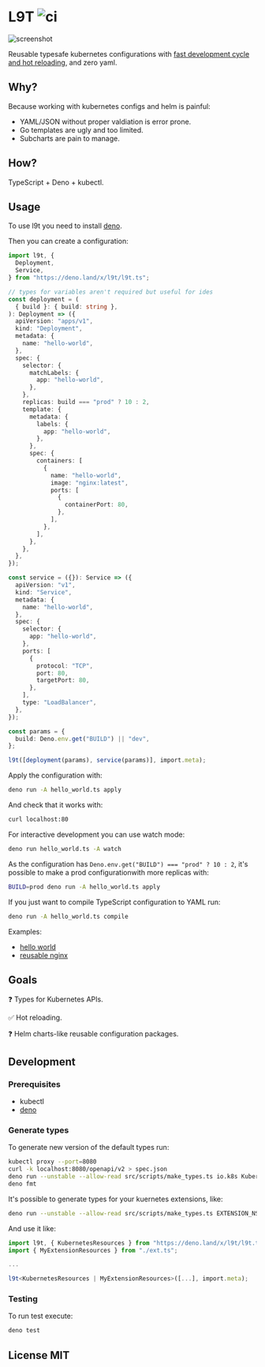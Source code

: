 # L9T ![ci](https://github.com/nvbn/l9t/workflows/ci/badge.svg)

![screenshot](https://deno.land/x/l9t/screenshot.png)

Reusable typesafe kubernetes configurations with [fast development cycle and hot reloading](https://www.youtube.com/watch?v=KCEikoijoWc), and zero yaml.

## Why?

Because working with kubernetes configs and helm is painful:

* YAML/JSON without proper valdiation is error prone.
* Go templates are ugly and too limited.
* Subcharts are pain to manage.

## How?

TypeScript + Deno + kubectl.

## Usage

To use l9t you need to install [deno](https://deno.land/manual/getting_started/installation).

Then you can create a configuration:

```typescript
import l9t, {
  Deployment,
  Service,
} from "https://deno.land/x/l9t/l9t.ts";

// types for variables aren't required but useful for ides
const deployment = (
  { build }: { build: string },
): Deployment => ({
  apiVersion: "apps/v1",
  kind: "Deployment",
  metadata: {
    name: "hello-world",
  },
  spec: {
    selector: {
      matchLabels: {
        app: "hello-world",
      },
    },
    replicas: build === "prod" ? 10 : 2,
    template: {
      metadata: {
        labels: {
          app: "hello-world",
        },
      },
      spec: {
        containers: [
          {
            name: "hello-world",
            image: "nginx:latest",
            ports: [
              {
                containerPort: 80,
              },
            ],
          },
        ],
      },
    },
  },
});

const service = ({}): Service => ({
  apiVersion: "v1",
  kind: "Service",
  metadata: {
    name: "hello-world",
  },
  spec: {
    selector: {
      app: "hello-world",
    },
    ports: [
      {
        protocol: "TCP",
        port: 80,
        targetPort: 80,
      },
    ],
    type: "LoadBalancer",
  },
});

const params = {
  build: Deno.env.get("BUILD") || "dev",
};

l9t([deployment(params), service(params)], import.meta);
```

Apply the configuration with:

```bash
deno run -A hello_world.ts apply
```

And check that it works with:

```bash
curl localhost:80
```

For interactive development you can use watch mode:

```bash
deno run hello_world.ts -A watch
```

As the configuration has `Deno.env.get("BUILD") === "prod" ? 10 : 2`, it's possible
to make a prod configurationwith more replicas with:

```bash
BUILD=prod deno run -A hello_world.ts apply
```

If you just want to compile TypeScript configuration to YAML run:

```bash
deno run -A hello_world.ts compile
```

Examples:
* [hello world](https://github.com/nvbn/l9t/tree/master/examples/hello_world)
* [reusable nginx](https://github.com/nvbn/l9t/tree/master/examples/reusable/nginx)

## Goals

❓ Types for Kubernetes APIs.

✅ Hot reloading.

❓ Helm charts-like reusable configuration packages.

## Development

### Prerequisites

* kubectl
* [deno](https://deno.land/manual/getting_started/installation)

### Generate types

To generate new version of the default types run:

```bash
kubectl proxy --port=8080
curl -k localhost:8080/openapi/v2 > spec.json
deno run --unstable --allow-read src/scripts/make_types.ts io.k8s KubernetesResources > src/types/k8s.ts
deno fmt
```

It's possible to generate types for your kuernetes extensions, like:

```bash
deno run --unstable --allow-read src/scripts/make_types.ts EXTENSION_NS MyExtensionResources > ext.ts
```

And use it like:

```typescript
import l9t, { KubernetesResources } from "https://deno.land/x/l9t/l9t.ts";
import { MyExtensionResources } from "./ext.ts";

...

l9t<KubernetesResources | MyExtensionResources>([...], import.meta);
```

### Testing

To run test execute:

```bash
deno test
```

## License MIT
